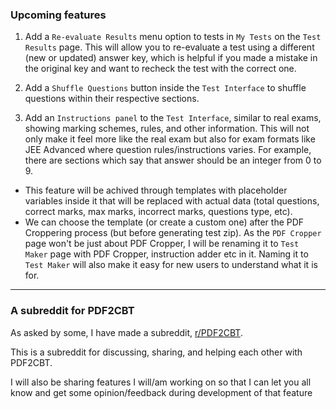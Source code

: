 ### Upcoming features

1. Add a ```Re-evaluate Results``` menu option to tests in ```My Tests``` on the ```Test Results``` page. This will allow you to re-evaluate a test using a different (new or updated) answer key, which is helpful if you made a mistake in the original key and want to recheck the test with the correct one.

2. Add a ```Shuffle Questions``` button inside the ```Test Interface``` to shuffle questions within their respective sections.

3. Add an ```Instructions panel``` to the ```Test Interface```, similar to real exams, showing marking schemes, rules, and other information. This will not only make it feel more like the real exam but also for exam formats like JEE Advanced where question rules/instructions varies. For example, there are sections which say that answer should be an integer from 0 to 9.
 - This feature will be achived through templates with placeholder variables inside it that will be replaced with actual data (total questions, correct marks, max marks, incorrect marks, questions type, etc).
 - We can choose the template (or create a custom one) after the PDF Croppering process (but before generating test zip). As the ```PDF Cropper``` page won't be just about PDF Cropper, I will be renaming it to ```Test Maker``` page with PDF Cropper, instruction adder etc in it. Naming it to ```Test Maker``` will also make it easy for new users to understand what it is for.

---
### A subreddit for PDF2CBT

As asked by some, I have made a subreddit, [r/PDF2CBT](https://www.reddit.com/r/PDF2CBT/).

This is a subreddit for discussing, sharing, and helping each other with PDF2CBT.

I will also be sharing features I will/am working on so that I can let you all know and get some opinion/feedback during development of that feature
